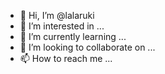- 👋 Hi, I’m @lalaruki
- 👀 I’m interested in ...
- 🌱 I’m currently learning ...
- 💞️ I’m looking to collaborate on ...
- 📫 How to reach me ...

<!---
lalaruki/lalaruki is a ✨ special ✨ repository because its `README.md` (this file) appears on your GitHub profile.
You can click the Preview link to take a look at your changes.
--->
